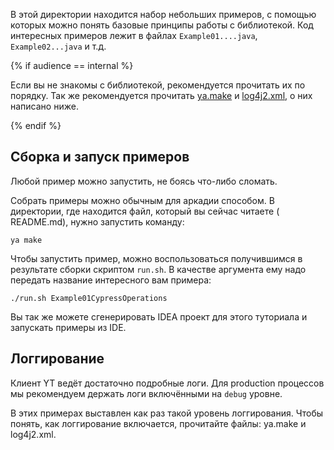 В этой директории находится набор небольших примеров, с помощью которых можно понять базовые принципы работы с библиотекой. Код интересных примеров лежит в файлах `Example01....java`, `Example02...java` и т.д.

{% if audience == internal %}

Если вы не знакомы с библиотекой, рекомендуется прочитать их по порядку. Так же рекомендуется прочитать [ya.make](https://a.yandex-team.ru/arc/trunk/arcadia/yt/java/ytclient/tutorial/ya.make) и [log4j2.xml](https://a.yandex-team.ru/arc/trunk/arcadia/yt/java/ytclient/tutorial/src/main/resources/log4j2.properties), о них написано ниже.

{% endif %}


## Сборка и запуск примеров

Любой пример можно запустить, не боясь что-либо сломать.

Собрать примеры можно обычным для аркадии способом. В директории, где находится файл, который вы сейчас читаете (
README.md), нужно запустить команду:

```
ya make
```

Чтобы запустить пример, можно воспользоваться получившимся в результате сборки скриптом `run.sh`. В качестве аргумента ему надо передать название интересного вам примера:

```
./run.sh Example01CypressOperations
```

Вы так же можете сгенерировать IDEA проект для этого туториала и запускать примеры из IDE.

## Логгирование

Клиент YT ведёт достаточно подробные логи. Для production процессов мы рекомендуем держать логи включёнными на `debug` уровне.

В этих примерах выставлен как раз такой уровень логгирования. Чтобы понять, как логгирование включается, прочитайте файлы:
ya.make и log4j2.xml.
